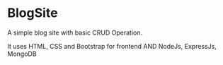 # BlogSite
A simple blog site with basic CRUD Operation.

It uses HTML, CSS and Bootstrap for frontend
AND
NodeJs, ExpressJs, MongoDB
